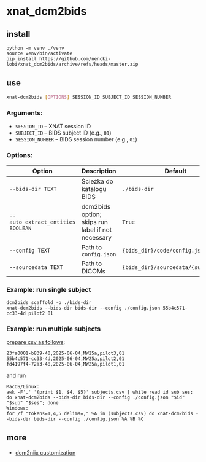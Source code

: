 # xnat_dcm2bids

## install
```
python -m venv ./venv
source venv/bin/activate
pip install https://github.com/nencki-lobi/xnat_dcm2bids/archive/refs/heads/master.zip
```

## use

```bash
xnat-dcm2bids [OPTIONS] SESSION_ID SUBJECT_ID SESSION_NUMBER
```

### Arguments:

* `SESSION_ID` – XNAT session ID
* `SUBJECT_ID` – BIDS subject ID (e.g., `01`)
* `SESSION_NUMBER` – BIDS session number (e.g., `01`)

### Options:

| Option                            | Description                                       | Default                              |
| --------------------------------- | ------------------------------------------------- | ------------------------------------ |
| `--bids-dir TEXT`                 | Ścieżka do katalogu BIDS                          | `./bids-dir`                         |
| `--auto_extract_entities BOOLEAN` | dcm2bids option; skips run label if not necessary | `True`                               |
| `--config TEXT`                   | Path to `config.json`                             | `{bids_dir}/code/config.json`        |
| `--sourcedata TEXT`               | Path to DICOMs                                    | `{bids_dir}/sourcedata/{subject_id}` |


### Example: run single subject
```
dcm2bids_scaffold -o ./bids-dir
xnat-dcm2bids --bids-dir bids-dir --config ./config.json 55b4c571-cc33-4d pilot2 01
```

### Example: run multiple subjects
[prepare csv as follows](https://bkossows.notion.site/Export-XNAT-sessions-to-CSV-249fe8b66b5d42b98feb06897a92fea9):
```
23fa0001-b839-40,2025-06-04,MW25a,pilot3,01
55b4c571-cc33-4d,2025-06-04,MW25a,pilot2,01
fd4197f4-72a3-48,2025-06-04,MW25a,pilot1,01
```

and run
```
MacOS/Linux:
awk -F',' '{print $1, $4, $5}' subjects.csv | while read id sub ses; do xnat-dcm2bids --bids-dir bids-dir --config ./config.json "$id" "$sub" "$ses"; done
Windows:
for /f "tokens=1,4,5 delims=," %A in (subjects.csv) do xnat-dcm2bids --bids-dir bids-dir --config ./config.json %A %B %C
```

## more 
- [dcm2niix customization](dcm2niix.md)



